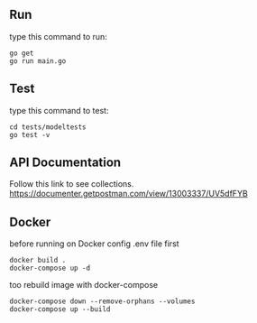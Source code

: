 ## Run

type this command to run:

```Shell
go get
go run main.go
```

## Test

type this command to test:

```Shell
cd tests/modeltests
go test -v
```

## API Documentation

Follow this link to see collections.
https://documenter.getpostman.com/view/13003337/UV5dfFYB

## Docker

before running on Docker config .env file first

```Shell
docker build .
docker-compose up -d
```

too rebuild image with docker-compose

```Shell
docker-compose down --remove-orphans --volumes
docker-compose up --build
```
